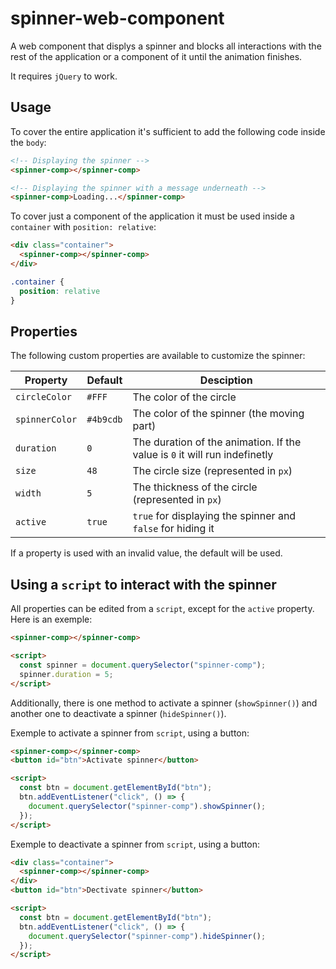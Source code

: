 # spinner-web-component
A web component that displys a spinner and blocks all interactions with the rest of the application or a component of it until the animation finishes.

It requires `jQuery` to work.

## Usage
To cover the entire application it's sufficient to add the following code inside the `body`:
```html
<!-- Displaying the spinner -->
<spinner-comp></spinner-comp>

<!-- Displaying the spinner with a message underneath -->
<spinner-comp>Loading...</spinner-comp>
```

To cover just a component of the application it must be used inside a `container` with `position: relative`:
```html
<div class="container">
  <spinner-comp></spinner-comp>
</div>
```
```css
.container {
  position: relative
}
```

## Properties
The following custom properties are available to customize the spinner:

| Property | Default | Desciption |
|----------|---------|------------|
|`circleColor`|`#FFF`|The color of the circle|
|`spinnerColor`|`#4b9cdb`|The color of the spinner (the moving part)|
|`duration`|`0`|The duration of the animation. If the value is `0` it will run indefinetly|
|`size`|`48`|The circle size (represented in `px`)|
|`width`|`5`|The thickness of the circle (represented in `px`)|
|`active`|`true`|`true` for displaying the spinner and `false` for hiding it|

If a property is used with an invalid value, the default will be used.

## Using a `script` to interact with the spinner
All properties can be edited from a `script`, except for the `active` property. Here is an exemple:
```html
<spinner-comp></spinner-comp>

<script>
  const spinner = document.querySelector("spinner-comp");
  spinner.duration = 5;
</script>
```

Additionally, there is one method to activate a spinner (`showSpinner()`) and another one to deactivate a spinner (`hideSpinner()`).

Exemple to activate a spinner from `script`, using a button:
```html
<spinner-comp></spinner-comp>
<button id="btn">Activate spinner</button>

<script>
  const btn = document.getElementById("btn");
  btn.addEventListener("click", () => {
    document.querySelector("spinner-comp").showSpinner();
  });
</script>
```

Exemple to deactivate a spinner from `script`, using a button:
```html
<div class="container">
  <spinner-comp></spinner-comp>
</div>
<button id="btn">Dectivate spinner</button>

<script>
  const btn = document.getElementById("btn");
  btn.addEventListener("click", () => {
    document.querySelector("spinner-comp").hideSpinner();
  });
</script>
```
